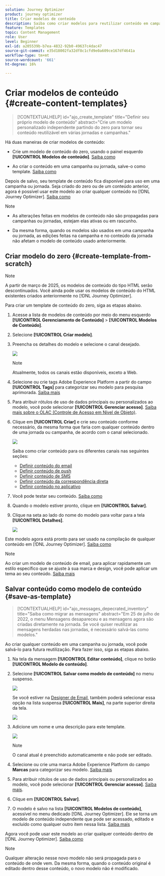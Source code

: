 ```yaml
---
solution: Journey Optimizer
product: journey optimizer
title: Criar modelos de conteúdo
description: Saiba como criar modelos para reutilizar conteúdo em campanhas e jornadas do Journey Optimizer
feature: Templates
topic: Content Management
role: User
level: Beginner
exl-id: a205539b-b7ea-4832-92b0-49637c4dac47
source-git-commit: e35d18002fa32df8c1cfd9e0a609ce167df4641a
workflow-type: tm+mt
source-wordcount: '661'
ht-degree: 16%

---
```


# Criar modelos de conteúdo {#create-content-templates}

>[!CONTEXTUALHELP]
>id="ajo_create_template"
>title="Definir seu próprio modelo de conteúdo"
>abstract="Crie um modelo personalizado independente partindo do zero para tornar seu conteúdo reutilizável em várias jornadas e campanhas."

Há duas maneiras de criar modelos de conteúdo:

* Crie um modelo de conteúdo do zero, usando o painel esquerdo **[!UICONTROL Modelos de conteúdo]**. [Saiba como](#create-template-from-scratch)

* Ao criar o conteúdo em uma campanha ou jornada, salve-o como template. [Saiba como](#save-as-template)

Depois de salvo, seu template de conteúdo fica disponível para uso em uma campanha ou jornada. Seja criado do zero ou de um conteúdo anterior, agora é possível usar este modelo ao criar qualquer conteúdo no [!DNL Journey Optimizer]. [Saiba como](#use-content-templates)

>[!NOTE]
>
>* As alterações feitas em modelos de conteúdo não são propagadas para campanhas ou jornadas, estejam elas ativas ou em rascunho.
>
>* Da mesma forma, quando os modelos são usados em uma campanha ou jornada, as edições feitas na campanha e no conteúdo da jornada não afetam o modelo de conteúdo usado anteriormente.

## Criar modelo do zero {#create-template-from-scratch}

>[!NOTE]
>
>A partir de março de 2025, os modelos de conteúdo do tipo HTML serão descontinuados. Você ainda pode usar os modelos de conteúdo do HTML existentes criados anteriormente no [!DNL Journey Optimizer].

Para criar um template de conteúdo do zero, siga as etapas abaixo.

1. Acesse a lista de modelos de conteúdo por meio do menu esquerdo **[!UICONTROL Gerenciamento de Conteúdo]** > **[!UICONTROL Modelos de Conteúdo]**.

1. Selecione **[!UICONTROL Criar modelo]**.

1. Preencha os detalhes do modelo e selecione o canal desejado.

   ![](assets/content-template-channels.png)

   >[!NOTE]
   >
   >Atualmente, todos os canais estão disponíveis, exceto a Web.

1. Selecione ou crie tags Adobe Experience Platform a partir do campo **[!UICONTROL Tags]** para categorizar seu modelo para pesquisa aprimorada. [Saiba mais](../start/search-filter-categorize.md#tags)

1. Para atribuir rótulos de uso de dados principais ou personalizados ao modelo, você pode selecionar **[!UICONTROL Gerenciar acesso]**. [Saiba mais sobre o OLAC (Controle de Acesso em Nível de Objeto)](../administration/object-based-access.md).

1. Clique em **[!UICONTROL Criar]** e crie seu conteúdo conforme necessário, da mesma forma que faria com qualquer conteúdo dentro de uma jornada ou campanha, de acordo com o canal selecionado.

   ![](assets/content-template-edition.png)

   Saiba como criar conteúdo para os diferentes canais nas seguintes seções:
   * [Definir conteúdo do email](../email/get-started-email-design.md)
   * [Definir conteúdo de push](../push/design-push.md)
   * [Definir conteúdo de SMS](../sms/create-sms.md#sms-content)
   * [Definir conteúdo da correspondência direta](../direct-mail/create-direct-mail.md)
   * [Definir conteúdo no aplicativo](../in-app/design-in-app.md)

1. Você pode testar seu conteúdo. [Saiba como](#test-template)

1. Quando o modelo estiver pronto, clique em **[!UICONTROL Salvar]**.

1. Clique na seta ao lado do nome do modelo para voltar para a tela **[!UICONTROL Detalhes]**.

   ![](assets/content-template-back.png)

Este modelo agora está pronto para ser usado na compilação de qualquer conteúdo em [!DNL Journey Optimizer]. [Saiba como](#use-content-templates)

>[!NOTE]
>
>Ao criar um modelo de conteúdo de email, para aplicar rapidamente um estilo específico que se ajuste à sua marca e design, você pode aplicar um tema ao seu conteúdo. [Saiba mais](../email/apply-email-themes.md)

## Salvar conteúdo como modelo de conteúdo {#save-as-template}

>[!CONTEXTUALHELP]
>id="ajo_messages_depecrated_inventory"
>title="Saiba como migrar as mensagens"
>abstract="Em 25 de julho de 2022, o menu Mensagens desapareceu e as mensagens agora são criadas diretamente na jornada. Se você quiser reutilizar as mensagens herdadas nas jornadas, é necessário salvá-las como modelos."

Ao criar qualquer conteúdo em uma campanha ou jornada, você pode salvá-lo para futura reutilização. Para fazer isso, siga as etapas abaixo.

1. Na tela da mensagem **[!UICONTROL Editar conteúdo]**, clique no botão **[!UICONTROL Modelo de conteúdo]**.

1. Selecione **[!UICONTROL Salvar como modelo de conteúdo]** no menu suspenso.

   ![](assets/content-template-button-save.png)

   Se você estiver na [Designer de Email](../email/get-started-email-design.md), também poderá selecionar essa opção na lista suspensa **[!UICONTROL Mais]**, na parte superior direita da tela.

   ![](assets/content-template-more-button-save.png)

1. Adicione um nome e uma descrição para este template.

   ![](assets/content-template-name.png)

   >[!NOTE]
   >
   >O canal atual é preenchido automaticamente e não pode ser editado.

1. Selecione ou crie uma marca Adobe Experience Platform do campo **Marcas** para categorizar seu modelo. [Saiba mais](../start/search-filter-categorize.md#tags)

1. Para atribuir rótulos de uso de dados principais ou personalizados ao modelo, você pode selecionar **[!UICONTROL Gerenciar acesso]**. [Saiba mais](../administration/object-based-access.md).

1. Clique em **[!UICONTROL Salvar]**.

1. O modelo é salvo na lista **[!UICONTROL Modelos de conteúdo]**, acessível no menu dedicado [!DNL Journey Optimizer]. Ele se torna um modelo de conteúdo independente que pode ser acessado, editado e excluído como qualquer outro item nessa lista. [Saiba mais](#access-manage-templates)

Agora você pode usar este modelo ao criar qualquer conteúdo dentro de [!DNL Journey Optimizer]. [Saiba como](#use-content-templates)

>[!NOTE]
>
>Qualquer alteração nesse novo modelo não será propagada para o conteúdo de onde vem. Da mesma forma, quando o conteúdo original é editado dentro desse conteúdo, o novo modelo não é modificado.
